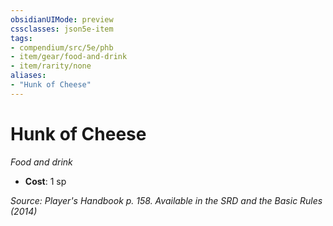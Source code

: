 ```yaml
---
obsidianUIMode: preview
cssclasses: json5e-item
tags:
- compendium/src/5e/phb
- item/gear/food-and-drink
- item/rarity/none
aliases: 
- "Hunk of Cheese"
---
```

# Hunk of Cheese
*Food and drink*  

- **Cost**: 1 sp

*Source: Player's Handbook p. 158. Available in the <span title='Systems Reference Document (5.1)'>SRD</span> and the Basic Rules (2014)*